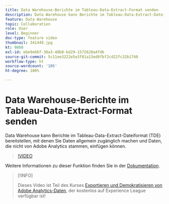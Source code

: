 ```yaml
---
title: Data Warehouse-Berichte im Tableau-Data-Extract-Format senden
description: Data Warehouse kann Berichte im Tableau-Data-Extract-Dateiformat (TDE) bereitstellen, mit denen Sie Daten allgemein zugänglich machen und Daten, die nicht von Adobe Analytics stammen, einfügen können.
feature: Data Warehouse
topic: Collaboration
role: User
level: Beginner
doc-type: feature video
thumbnail: 341449.jpg
kt: 9860
exl-id: ebe9e66f-30a3-40b8-bd29-1572620a4fdb
source-git-commit: 5c11ee3222e5e3f81a13ed8fbf2cd22fc32b1740
workflow-type: ht
source-wordcount: '105'
ht-degree: 100%

---
```


# Data Warehouse-Berichte im Tableau-Data-Extract-Format senden

Data Warehouse kann Berichte im Tableau-Data-Extract-Dateiformat (TDE) bereitstellen, mit denen Sie Daten allgemein zugänglich machen und Daten, die nicht von Adobe Analytics stammen, einfügen können.

>[!VIDEO](https://video.tv.adobe.com/v/341449/?quality=12&learn=on)

Weitere Informationen zu dieser Funktion finden Sie in der [Dokumentation](https://experienceleague.adobe.com/docs/analytics/export/data-warehouse/t-tableau.html?lang=de).

>[!INFO]
>
> Dieses Video ist Teil des Kurses [Exportieren und Demokratisieren von Adobe Analytics-Daten](https://experienceleague.adobe.com/?recommended=Analytics-A-1-2022.1.democratizing&amp;lang=de), der kostenlos auf Experience League verfügbar ist!